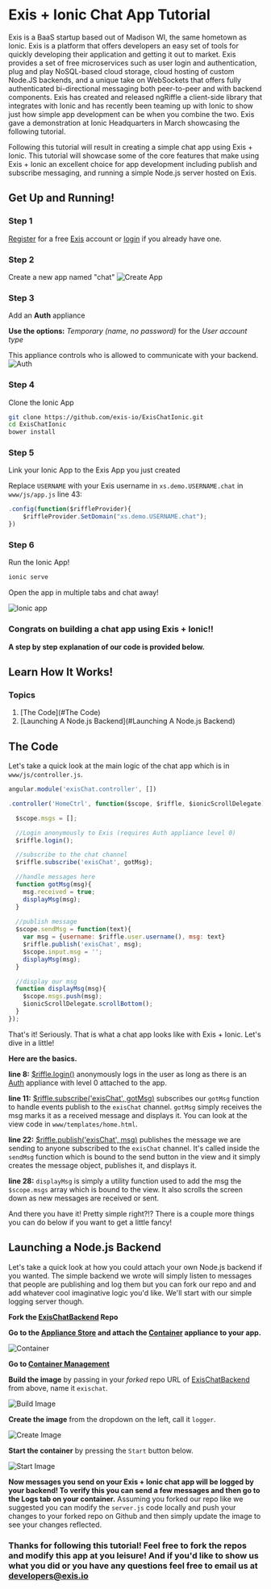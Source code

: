 # Exis + Ionic Chat App Tutorial

Exis is a BaaS startup based out of Madison WI, the same hometown as Ionic. Exis is a platform that offers developers an easy set of tools for quickly developing their application and getting it out to market. Exis provides a set of free microservices such as user login and authentication, plug and play NoSQL-based cloud storage, cloud hosting of custom Node.JS backends, and a unique take on WebSockets that offers fully authenticated bi-directional messaging both peer-to-peer and with backend components. Exis has created and released ngRiffle a client-side library that integrates with Ionic and has recently been teaming up with Ionic to show just how simple app development can be when you combine the two. Exis gave a demonstration at Ionic Headquarters in March showcasing the following tutorial.

Following this tutorial will result in creating a simple chat app using Exis + Ionic. This tutorial will showcase some of the core features that make using Exis + Ionic an excellent choice for app development including publish and subscribe messaging, and running a simple Node.js server hosted on Exis.

## Get Up and Running!
### Step 1
[Register](https://exis.io/register) for a free [Exis](https://exis.io) account or [login](https://exis.io/login) if you already have one.
### Step 2
Create a new app named "chat"
![Create App](http://my.exis.io.s3-website-us-west-2.amazonaws.com/assets/img/tutorials/templates/web_create_app.png)
### Step 3
Add an **Auth** appliance

**Use the options:** *Temporary (name, no password)* for the *User account type*

This appliance controls who is allowed to communicate with your backend.
![Auth](http://my.exis.io.s3-website-us-west-2.amazonaws.com/assets/img/tutorials/templates/web_attach_auth.png)
### Step 4
Clone the Ionic App
```bash
git clone https://github.com/exis-io/ExisChatIonic.git
cd ExisChatIonic
bower install
```
### Step 5
Link your Ionic App to the Exis App you just created

Replace `USERNAME` with your Exis username in `xs.demo.USERNAME.chat` in `www/js/app.js` line 43:

```javascript
.config(function($riffleProvider){
    $riffleProvider.SetDomain("xs.demo.USERNAME.chat");
})
```
### Step 6
Run the Ionic App!

```bash
ionic serve
```

Open the app in multiple tabs and chat away!

![Ionic app](http://my.exis.io.s3-website-us-west-2.amazonaws.com/assests/img/tutorials/ionic/ionic-chat.png)

### Congrats on building a chat app using Exis + Ionic!!

**A step by step explanation of our code is provided below.**

## Learn How It Works!
### Topics

1. [The Code](#The Code)
2. [Launching A Node.js Backend](#Launching A Node.js Backend)

## The Code

Let's take a quick look at the main logic of the chat app which is in `www/js/controller.js`.
```javascript
angular.module('exisChat.controller', []) 

.controller('HomeCtrl', function($scope, $riffle, $ionicScrollDelegate) {

  $scope.msgs = []; 

  //Login anonymously to Exis (requires Auth appliance level 0)
  $riffle.login();

  //subscribe to the chat channel
  $riffle.subscribe('exisChat', gotMsg);

  //handle messages here
  function gotMsg(msg){
    msg.received = true;
    displayMsg(msg);
  }
   
  //publish message
  $scope.sendMsg = function(text){
    var msg = {username: $riffle.user.username(), msg: text}
    $riffle.publish('exisChat', msg);
    $scope.input.msg = ''; 
    displayMsg(msg);
  }

  //display our msg
  function displayMsg(msg){
    $scope.msgs.push(msg);
    $ionicScrollDelegate.scrollBottom();
  }
});

```

That's it! Seriously. That is what a chat app looks like with Exis + Ionic. Let's dive in a little!

**Here are the basics.**

**line 8:** [$riffle.login()](https://exis.io/docs/API-Reference/ngRiffle#-riffle-login) anonymously logs in the user as long as there is an [Auth](https://exis.io/docs/appliances/Auth) appliance with level 0 attached to the app.

**line 11:** [$riffle.subscribe('exisChat', gotMsg)](https://exis.io/docs/API-Reference/ngRiffle#-riffle-subscribe) subscribes our `gotMsg` function to handle events publish to the `exisChat` channel.
`gotMsg` simply receives the msg marks it as a received message and displays it. You can look at the view code in `www/templates/home.html`.

**line 22:** [$riffle.publish('exisChat', msg)](https://exis.io/docs/API-Reference/ngRiffle#-riffle-publish) publishes the message we are sending to anyone subscribed to the `exisChat` channel.
It's called inside the `sendMsg` function which is bound to the send button in the view and it simply creates the message object, publishes it, and displays it.

**line 28:** `displayMsg` is simply a utility function used to add the msg the `$scope.msgs` array which is bound to the view. It also scrolls the screen down as new messages are received or sent.

And there you have it! Pretty simple right?!? There is a couple more things you can do below if you want to get a little fancy!

## Launching a Node.js Backend

Let's take a quick look at how you could attach your own Node.js backend if you wanted. The simple backend we wrote will simply listen to messages that people are publishing and log them
but you can fork our repo and and add whatever cool imaginative logic you'd like. We'll start with our simple logging server though.

**Fork the [ExisChatBackend](https://github.com/exis-io/ExisChatBackend.git) Repo**

**Go to the [Appliance Store](https://exis.io/app/chat/appliances) and attach the [Container](https://exis.io/docs/appliances/Container) appliance to your app.**

![Container](http://my.exis.io.s3-website-us-west-2.amazonaws.com/assests/img/tutorials/templates/web_attach_container.png)

**Go to [Container Management](https://exis.io/app/ionic/appliances)**

**Build the image** by passing in your *forked* repo URL of [ExisChatBackend](https://github.com/exis-io/ExisChatBackend.git) from above, name it `exischat`.

![Build Image](http://my.exis.io.s3-website-us-west-2.amazonaws.com/assests/img/tutorials/templates/web_container_buildimage.png)

**Create the image** from the dropdown on the left, call it `logger`.

![Create Image](http://my.exis.io.s3-website-us-west-2.amazonaws.com/assests/img/tutorials/templates/web_container_createimage.png)

**Start the container** by pressing the `Start` button below.

![Start Image](http://my.exis.io.s3-website-us-west-2.amazonaws.com/assests/img/tutorials/templates/web_container_startimage.png)

**Now messages you send on your Exis + Ionic chat app will be logged by your backend! To verify this you can send a few messages and then go to the Logs tab on your container.**
Assuming you forked our repo like we suggested you can modify the `server.js` code locally and push your changes to your forked repo on Github and then simply update the image to see your
changes reflected.

### Thanks for following this tutorial! Feel free to fork the repos and modify this app at you leisure! And if you'd like to show us what you did or you have any questions feel free to email us at [developers@exis.io](mailto:developers@exis.io)

